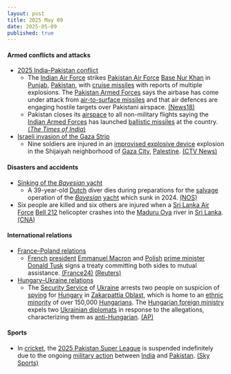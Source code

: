 ```yaml
---
layout: post
title: 2025 May 09
date: 2025-05-09
published: true
---
```



#### Armed conflicts and attacks

* [2025 India–Pakistan conflict](https://en.wikipedia.org/wiki/2025_India%E2%80%93Pakistan_conflict "2025 India–Pakistan conflict")
  * The [Indian Air Force](https://en.wikipedia.org/wiki/Indian_Air_Force "Indian Air Force") strikes [Pakistan Air Force](https://en.wikipedia.org/wiki/Pakistan_Air_Force "Pakistan Air Force") [Base Nur Khan](https://en.wikipedia.org/wiki/PAF_Base_Nur_Khan "PAF Base Nur Khan") in [Punjab](https://en.wikipedia.org/wiki/Punjab%2C_Pakistan "Punjab, Pakistan"), [Pakistan](https://en.wikipedia.org/wiki/Pakistan "Pakistan"), with [cruise missiles](https://en.wikipedia.org/wiki/Cruise_missile "Cruise missile") with reports of multiple explosions. The [Pakistan Armed Forces](https://en.wikipedia.org/wiki/Pakistan_Armed_Forces "Pakistan Armed Forces") says the airbase has come under attack from [air-to-surface missiles](https://en.wikipedia.org/wiki/Air-to-surface_missile "Air-to-surface missile") and that air defences are engaging hostile targets over Pakistani airspace. [(News18)](https://www.news18.com/india/india-pakistan-live-updates-operation-sindoor-pahalgam-terror-attack-ind-pak-loc-tension-missile-drone-attack-liveblog-9330275.html)
  * Pakistan closes its [airspace](https://en.wikipedia.org/wiki/Airspace "Airspace") to all non-military flights saying the [Indian Armed Forces](https://en.wikipedia.org/wiki/Indian_Armed_Forces "Indian Armed Forces") has launched [ballistic missiles](https://en.wikipedia.org/wiki/Ballistic_missile "Ballistic missile") at the country. [(*The Times of India*)](https://timesofindia.indiatimes.com/india/operation-sindoor-live-updates-jammu-and-kashmir-pahalgam-terror-attack-india-pakistan-tensions-missile-drones-attack/liveblog/121014316.cms)
* [Israeli invasion of the Gaza Strip](https://en.wikipedia.org/wiki/Israeli_invasion_of_the_Gaza_Strip "Israeli invasion of the Gaza Strip")
  * Nine soldiers are injured in an [improvised explosive device](https://en.wikipedia.org/wiki/Improvised_explosive_device "Improvised explosive device") explosion in the Shijaiyah neighborhood of [Gaza City](https://en.wikipedia.org/wiki/Gaza_City "Gaza City"), [Palestine](https://en.wikipedia.org/wiki/Palestine "Palestine"). [(CTV News)](https://www.ctvnews.ca/world/israel-hamas-war/article/israeli-airstrikes-kill-23-in-gaza-as-outcry-over-aid-blockade-grows/)

#### Disasters and accidents

* [Sinking of the *Bayesian* yacht](https://en.wikipedia.org/wiki/Bayesian_%28yacht%29 "Bayesian (yacht)")
  * A 39-year-old [Dutch](https://en.wikipedia.org/wiki/Netherlands "Netherlands") diver dies during preparations for the [salvage](https://en.wikipedia.org/wiki/Marine_salvage "Marine salvage") operation of the *[Bayesian](https://en.wikipedia.org/wiki/Bayesian_%28yacht%29 "Bayesian (yacht)")* [yacht](https://en.wikipedia.org/wiki/Yacht "Yacht") which sunk in 2024. [(NOS)](https://nos.nl/artikel/2566629-nederlandse-duiker-omgekomen-bij-berging-gezonken-superjacht-bij-sicilie)
* Six people are killed and six others are injured when a [Sri Lanka Air Force](https://en.wikipedia.org/wiki/Sri_Lanka_Air_Force "Sri Lanka Air Force") [Bell 212](https://en.wikipedia.org/wiki/Bell_212 "Bell 212") helicopter crashes into the [Maduru Oya](https://en.wikipedia.org/wiki/Maduru_Oya "Maduru Oya") river in [Sri Lanka](https://en.wikipedia.org/wiki/Sri_Lanka "Sri Lanka"). [(CNA)](https://www.channelnewsasia.com/asia/six-killed-sri-lanka-helicopter-crash-military-5119446)

#### International relations

* [France–Poland relations](https://en.wikipedia.org/wiki/France%E2%80%93Poland_relations "France–Poland relations")
  * [French](https://en.wikipedia.org/wiki/France "France") [president](https://en.wikipedia.org/wiki/President_of_France "President of France") [Emmanuel Macron](https://en.wikipedia.org/wiki/Emmanuel_Macron "Emmanuel Macron") and [Polish](https://en.wikipedia.org/wiki/Poland "Poland") [prime minister](https://en.wikipedia.org/wiki/Prime_Minister_of_Poland "Prime Minister of Poland") [Donald Tusk](https://en.wikipedia.org/wiki/Donald_Tusk "Donald Tusk") signs a treaty committing both sides to mutual assistance. [(France24)](https://www.france24.com/en/europe/20250509-france-and-poland-sign-new-cooperation-treaty-including-key-mutual-defence-clause) [(Reuters)](https://www.reuters.com/world/europe/poland-france-commit-helping-each-other-case-military-threat-2025-05-09/)
* [Hungary–Ukraine relations](https://en.wikipedia.org/wiki/Hungary%E2%80%93Ukraine_relations "Hungary–Ukraine relations")
  * The [Security Service](https://en.wikipedia.org/wiki/Security_Service_of_Ukraine "Security Service of Ukraine") of [Ukraine](https://en.wikipedia.org/wiki/Ukraine "Ukraine") arrests two people on suspicion of [spying](https://en.wikipedia.org/wiki/Espionage "Espionage") for [Hungary](https://en.wikipedia.org/wiki/Hungary "Hungary") in [Zakarpattia Oblast](https://en.wikipedia.org/wiki/Zakarpattia_Oblast "Zakarpattia Oblast"), which is home to an [ethnic minority](https://en.wikipedia.org/wiki/Ethnic_minority "Ethnic minority") of over 150,000 [Hungarians](https://en.wikipedia.org/wiki/Hungarians_in_Ukraine "Hungarians in Ukraine"). The [Hungarian foreign ministry](https://en.wikipedia.org/wiki/Minister_of_Foreign_Affairs_%28Hungary%29 "Minister of Foreign Affairs (Hungary)") expels two [Ukrainian diplomats](https://en.wikipedia.org/wiki/List_of_diplomatic_missions_of_Ukraine "List of diplomatic missions of Ukraine") in response to the allegations, characterizing them as [anti-Hungarian](https://en.wikipedia.org/wiki/Anti-Hungarian_sentiment#Ukraine "Anti-Hungarian sentiment"). [(AP)](https://apnews.com/article/ukraine-hungary-espionage-0408db8aa78341e9a9a52f99c5f3400b)

#### Sports

* In [cricket](https://en.wikipedia.org/wiki/Cricket "Cricket"), the [2025 Pakistan Super League](https://en.wikipedia.org/wiki/2025_Pakistan_Super_League "2025 Pakistan Super League") is suspended indefinitely due to the ongoing [military action](https://en.wikipedia.org/wiki/2025_India%E2%80%93Pakistan_conflict "2025 India–Pakistan conflict") between [India](https://en.wikipedia.org/wiki/India "India") and [Pakistan](https://en.wikipedia.org/wiki/Pakistan "Pakistan"). [(Sky Sports)](https://www.skysports.com/cricket/news/12123/13364623/pakistan-super-league-postponed-indefinitely-due-to-military-action-between-india-and-pakistan)
